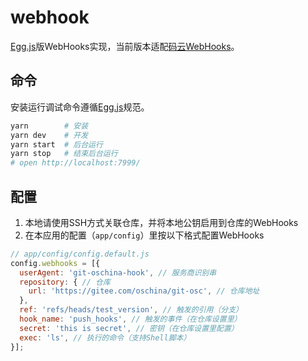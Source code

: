 # webhook

[Egg.js]版WebHooks实现，当前版本适配[码云WebHooks]。


## 命令

安装运行调试命令遵循[Egg.js]规范。

```bash
yarn        # 安装
yarn dev    # 开发
yarn start  # 后台运行
yarn stop   # 结束后台运行
# open http://localhost:7999/
```

## 配置

1. 本地请使用SSH方式关联仓库，并将本地公钥启用到仓库的WebHooks
2. 在本应用的配置（`app/config`）里按以下格式配置WebHooks

```js
// app/config/config.default.js
config.webhooks = [{
  userAgent: 'git-oschina-hook', // 服务商识别串
  repository: { // 仓库
    url: 'https://gitee.com/oschina/git-osc', // 仓库地址
  },
  ref: 'refs/heads/test_version', // 触发的引用（分支）
  hook_name: 'push_hooks', // 触发的事件（在仓库设置里）
  secret: 'this is secret', // 密钥（在仓库设置里配置）
  exec: 'ls', // 执行的命令（支持Shell脚本）
}];
```

[Egg.js]: https://eggjs.org
[码云WebHooks]: https://gitee.com/help/categories/40

